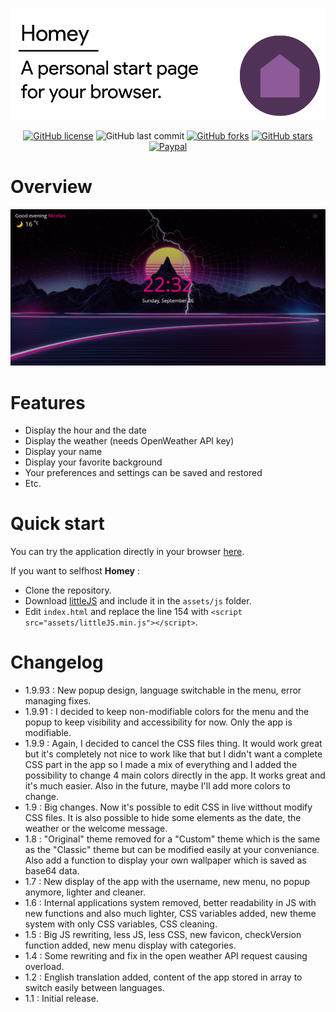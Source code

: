![Header](/docs/header.png)

<div align="center">

[![GitHub license](https://img.shields.io/github/license/n-deleforge/homey?style=for-the-badge)](https://github.com/n-deleforge/homey/blob/main/LICENCE)
![GitHub last commit](https://img.shields.io/github/last-commit/n-deleforge/homey?style=for-the-badge)
[![GitHub forks](https://img.shields.io/github/forks/n-deleforge/homey?style=for-the-badge)](https://github.com/n-deleforge/homey/network)
[![GitHub stars](https://img.shields.io/github/stars/n-deleforge/homey?style=for-the-badge)](https://github.com/n-deleforge/homey/stargazers)
[![Paypal](https://img.shields.io/badge/DONATE-PAYPAL.ME-lightgrey?style=for-the-badge)](https://www.paypal.com/paypalme/nicolasdeleforge)

</div>

# Overview

![Overview](/docs/overview.gif)

# Features

- Display the hour and the date
- Display the weather (needs OpenWeather API key)
- Display your name
- Display your favorite background
- Your preferences and settings can be saved and restored
- Etc.

# Quick start

You can try the application directly in your browser [here](https://nicolas-deleforge.fr/apps/homey/).  

If you want to selfhost **Homey** :
- Clone the repository.
- Download [littleJS](https://github.com/n-deleforge/littleJS) and include it in the `assets/js` folder.
- Edit `index.html` and replace the line 154 with `<script src="assets/littleJS.min.js"></script>`.

# Changelog

- 1.9.93 : New popup design, language switchable in the menu, error managing fixes.
- 1.9.91 : I decided to keep non-modifiable colors for the menu and the popup to keep visibility and accessibility for now. Only the app is modifiable.
- 1.9.9 : Again, I decided to cancel the CSS files thing. It would work great but it's completely not nice to work like that but I didn't want a complete CSS part in the app so I made a mix of everything and I added the possibility to change 4 main colors directly in the app. It works great and it's much easier. Also in the future, maybe I'll add more colors to change.
- 1.9 : Big changes. Now it's possible to edit CSS in live witthout modify CSS files. It is also possible to hide some elements as the date, the weather or the welcome message.
- 1.8 : "Original" theme removed for a "Custom" theme which is the same as the "Classic" theme but can be modified easily at your conveniance. Also add a function to display your own wallpaper which is saved as base64 data.
- 1.7 : New display of the app with the username, new menu, no popup anymore, lighter and cleaner.
- 1.6 : Internal applications system removed, better readability in JS with new functions and also much lighter, CSS variables added, new theme system with only CSS variables, CSS cleaning.
- 1.5 : Big JS rewriting, less JS, less CSS, new favicon, checkVersion function added, new menu display with categories.
- 1.4 : Some rewriting and fix in the open weather API request causing overload.
- 1.2 : English translation added, content of the app stored in array to switch easily between languages.
- 1.1 : Initial release.
